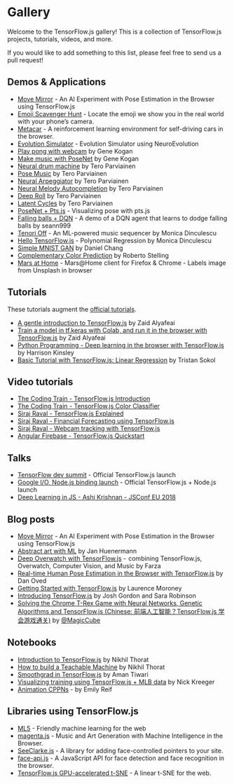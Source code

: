 # Gallery

Welcome to the TensorFlow.js gallery! This is a collection of TensorFlow.js projects, tutorials, videos, and more.

If you would like to add something to this list, please feel free to send us a pull request!

## Demos & Applications

- [Move Mirror](https://experiments.withgoogle.com/collection/ai/move-mirror/view) - An AI Experiment with Pose Estimation in the Browser using TensorFlow.js
- [Emoji Scavenger Hunt](https://emojiscavengerhunt.withgoogle.com/) - Locate the emoji we show you in the real world with your phone’s camera.
- [Metacar](https://www.metacar-project.com/) - A reinforcement learning environment for self-driving cars in the browser.
- [Evolution Simulator](https://github.com/adityathebe/evolutionSimulator) - Evolution Simulator using NeuroEvolution
- [Play pong with webcam](https://ml4a.github.io/demos/tfjs/regression-pong.html) by Gene Kogan
- [Make music with PoseNet](https://ml4a.github.io/demos/tfjs/posenet-music.html) by Gene Kogan
- [Neural drum machine](https://codepen.io/teropa/pen/JLjXGK) by Tero Parviainen
- [Pose Music](https://codepen.io/teropa/pen/QxLrMp) by Tero Parviainen
- [Neural Arpeggiator](https://codepen.io/teropa/pen/ddqEwj) by Tero Parviainen
- [Neural Melody Autocompletion](https://codepen.io/teropa/pen/gvwwZL) by Tero Parviainen
- [Deep Roll](https://codepen.io/teropa/pen/zpbLOj) by Tero Parviainen
- [Latent Cycles](https://codepen.io/teropa/pen/rdoPbG) by Tero Parviainen
- [PoseNet + Pts.js](https://github.com/williamngan/pts/tree/master/demo/more/tfjs_posenet) - Visualizing pose with pts.js
- [Falling balls + DQN](http://web.sfc.keio.ac.jp/~t15704yn/falling/index.html) - A demo of a DQN agent that learns to dodge falling balls by seann999
- [Tenori Off](https://tenori-off.glitch.me/) - An ML-powered music sequencer by Monica Dinculescu
- [Hello TensorFlow.js](https://hello-tensorflow.glitch.me/) - Polynomial Regression by Monica Dinculescu
- [Simple MNIST GAN](https://mwdchang.github.io/tfjs-gan/) by Daniel Chang
- [Complementary Color Prediction](http://stelling.cc/complementary-color-prediction/) by Roberto Stelling
- [Mars at Home](https://github.com/MarsAtHome/marsjs) - Mars@Home client for Firefox & Chrome - Labels image from Unsplash in browser

## Tutorials

These tutorials augment the [official tutorials](https://js.tensorflow.org/tutorials/).

- [A gentle introduction to TensorFlow.js](https://medium.com/tensorflow/a-gentle-introduction-to-tensorflow-js-dba2e5257702) by Zaid Alyafeai
- [Train a model in tf.keras with Colab, and run it in the browser with TensorFlow.js](https://medium.com/tensorflow/train-on-google-colab-and-run-on-the-browser-a-case-study-8a45f9b1474e) by Zaid Alyafeai
- [Python Programming - Deep learning in the browser with TensorFlow.js](https://pythonprogramming.net/deep-learning-browser-introduction-tensorflowjs/) by Harrison Kinsley
- [Basic Tutorial with TensorFlow.js: Linear Regression](https://medium.com/@tristansokol/basic-tutorial-with-tensorflow-js-linear-regression-aa68b16e5b8e) by Tristan Sokol

## Video tutorials
- [The Coding Train - TensorFlow.js Introduction](https://www.youtube.com/playlist?list=PLRqwX-V7Uu6YIeVA3dNxbR9PYj4wV31oQ)
- [The Coding Train - TensorFlow.js Color Classifier](https://www.youtube.com/playlist?list=PLRqwX-V7Uu6bmMRCIoTi72aNWHo7epX4L)
- [Siraj Raval - TensorFlow.js Explained](https://www.youtube.com/watch?v=Nc8kZABv-KE)
- [Siraj Raval - Financial Forecasting using TensorFlow.js](https://www.youtube.com/watch?v=5Uw1iSwvHH8)
- [Siraj Raval - Webcam tracking with TensorFlow.js](https://www.youtube.com/watch?v=9KqNk5keyCc)
- [Angular Firebase - TensorFlow.js Quickstart](https://www.youtube.com/watch?v=Y_XM3Bu-4yc)

## Talks
- [TensorFlow dev summit](https://www.youtube.com/watch?v=YB-kfeNIPCE) - Official TensorFlow.js launch
- [Google I/O, Node.js binding launch](https://www.youtube.com/watch?v=OmofOvMApTU) - Official TensorFlow.js + Node.js launch
- [Deep Learning in JS - Ashi Krishnan - JSConf EU 2018](https://www.youtube.com/watch?v=SV-cgdobtTA)

## Blog posts
- [Move Mirror](https://medium.com/tensorflow/move-mirror-an-ai-experiment-with-pose-estimation-in-the-browser-using-tensorflow-js-2f7b769f9b23?linkId=54484629) - An AI Experiment with Pose Estimation in the Browser using TensorFlow.js
- [Abstract art with ML](https://janhuenermann.com/blog/abstract-art-with-ml) by Jan Huenermann
- [Deep Overwatch with TensorFlow.js](https://medium.com/@farzatv/deepoverwatch-combining-tensorflow-js-overwatch-computer-vision-and-music-1a84d4598bc0) -  combining TensorFlow.js, Overwatch, Computer Vision, and Music by Farza
- [Real-time Human Pose Estimation in the Browser with TensorFlow.js](https://medium.com/tensorflow/real-time-human-pose-estimation-in-the-browser-with-tensorflow-js-7dd0bc881cd5) by Dan Oved
- [Getting Started with TensorFlow.js](https://medium.com/tensorflow/getting-started-with-tensorflow-js-50f6783489b2) by Laurence Moroney
- [Introducing TensorFlow.js](https://medium.com/tensorflow/introducing-tensorflow-js-machine-learning-in-javascript-bf3eab376db) by Josh Gordon and Sara Robinson
- [Solving the Chrome T-Rex Game with Neural Networks, Genetic Algorithms and TensorFlow.js (Chinese: 前端人工智能？TensorFlow.js 学会游戏通关)](https://zhuanlan.zhihu.com/p/35451395) by [@MagicCube](https://github.com/MagicCube)

## Notebooks
- [Introduction to TensorFlow.js](https://beta.observablehq.com/@nsthorat/introduction-to-deeplearn-js) by Nikhil Thorat
- [How to build a Teachable Machine](https://beta.observablehq.com/@nsthorat/how-to-build-a-teachable-machine-with-tensorflow-js) by Nikhil Thorat
- [Smoothgrad in TensorFlow.js](https://beta.observablehq.com/@aman-tiwari/smoothgrad-in-tensorflow-js?linkId=53020429) by Aman Tiwari
- [Visualizing training using TensorFlow.js + MLB data](https://beta.observablehq.com/@nkreeger/visualizing-ml-training-using-tensorflow-js-and-baseball-d) by Nick Kreeger
- [Animation CPPNs](https://beta.observablehq.com/@emilyreif/animation-with-cppns) -  by Emily Reif

## Libraries using TensorFlow.js

- [ML5](https://ml5js.org/) - Friendly machine learning for the web
- [magenta.js](https://magenta.tensorflow.org/js) - Music and Art Generation with Machine Intelligence in the Browser.
- [SeeClarke.js](https://github.com/labofoz/SeeClarke.js) - A library for adding face-controlled pointers to your site.
- [face-api.js](https://github.com/justadudewhohacks/face-api.js) - A JavaScript API for face detection and face recognition in the browser.
- [TensorFlow.js GPU-accelerated t-SNE](https://github.com/tensorflow/tfjs-tsne) - A linear t-SNE for the web.
